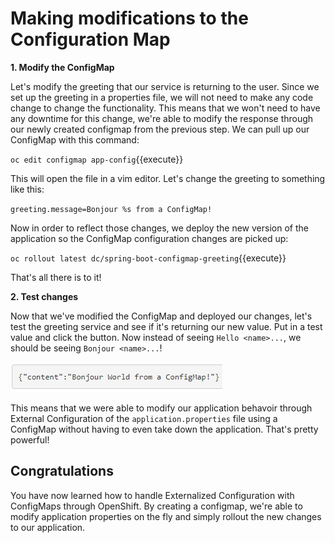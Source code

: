 # Making modifications to the Configuration Map

**1. Modify the ConfigMap**

Let's modify the greeting that our service is returning to the user. Since we set up the greeting in a properties file, we will not need to make any code change to change the functionality. This means that we won't need to have any downtime for this change, we're able to modify the response through our newly created configmap from the previous step. We can pull up our ConfigMap with this command:

``oc edit configmap app-config``{{execute}}

This will open the file in a vim editor. Let's change the greeting to something like this:

`greeting.message=Bonjour %s from a ConfigMap!`

Now in order to reflect those changes, we deploy the new version of the application so the ConfigMap configuration changes are picked up:

``oc rollout latest dc/spring-boot-configmap-greeting``{{execute}}

That's all there is to it!

**2. Test changes**

Now that we've modified the ConfigMap and deployed our changes, let's test the greeting service and see if it's returning our new value.
Put in a test value and click the button. Now instead of seeing `Hello <name>...`, we should be seeing `Bonjour <name>...`! 

![Bonjour Message](../../assets/middleware/rhoar-microservices/bonjour-message-minier.png)

This means that we were able to modify our application behavoir through External Configuration of the `application.properties` file using a ConfigMap without having to even take down the application. That's pretty powerful!

## Congratulations

You have now learned how to handle Externalized Configuration with ConfigMaps through OpenShift. By creating a configmap, we're able to modify application properties on the fly and simply rollout the new changes to our application.